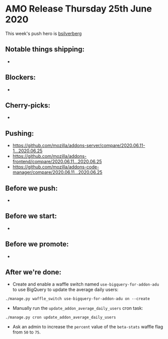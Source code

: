 # AMO Release Thursday 25th June 2020

This week's push hero is [bsilverberg](https://github.com/bsilverberg)

## Notable things shipping:

-

## Blockers:

-

## Cherry-picks:

-

## Pushing:

- https://github.com/mozilla/addons-server/compare/2020.06.11-1...2020.06.25
- https://github.com/mozilla/addons-frontend/compare/2020.06.11...2020.06.25
- https://github.com/mozilla/addons-code-manager/compare/2020.06.11...2020.06.25

## Before we push:

-

## Before we start:

-

## Before we promote:

- 

## After we're done:

- Create and enable a waffle switch named `use-bigquery-for-addon-adu` to use BigQuery to update the average daily users:

```
./manage.py waffle_switch use-bigquery-for-addon-adu on --create
```

- Manually run the `update_addon_average_daily_users` cron task:

```
./manage.py cron update_addon_average_daily_users
```

- Ask an admin to increase the `percent` value of the `beta-stats` waffle flag from `50` to `75`.
